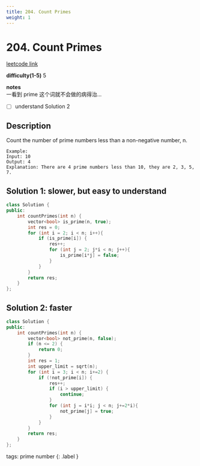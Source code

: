 ```yaml
---
title: 204. Count Primes
weight: 1
---
```

# 204. Count Primes
[leetcode link](https://leetcode.com/problems/count-primes/)

**difficulty(1-5)** 
5

**notes**   
一看到 prime 这个词就不会做的病得治...
- [ ] understand Solution 2 

## Description
Count the number of prime numbers less than a non-negative number, n.
```
Example:
Input: 10
Output: 4
Explanation: There are 4 prime numbers less than 10, they are 2, 3, 5, 7.
```

## Solution 1: slower, but easy to understand
```c++
class Solution {
public:
    int countPrimes(int n) {
        vector<bool> is_prime(n, true);
        int res = 0;
        for (int i = 2; i < n; i++){
            if (is_prime[i]) {
                res++;
                for (int j = 2; j*i < n; j++){
                    is_prime[i*j] = false;
                }
            }
        }
        return res;
    }
};
```

## Solution 2: faster
```c++
class Solution {
public:
    int countPrimes(int n) {
        vector<bool> not_prime(n, false);
        if (n <= 2) {
            return 0;
        }
        int res = 1;
        int upper_limit = sqrt(n);
        for (int i = 3; i < n; i+=2) {
            if (!not_prime[i]) {
                res++;
                if (i > upper_limit) {
                    continue;
                }
                for (int j = i*i; j < n; j+=2*i){
                    not_prime[j] = true;
                }
            }
        }
        return res;
    }
};
```


tags:
prime number
{: .label }
<!-- 
Blue label
{: .label .label-blue }

Stable
{: .label .label-green }

New release
{: .label .label-purple }

Coming soon
{: .label .label-yellow }

Deprecated
{: .label .label-red } -->
